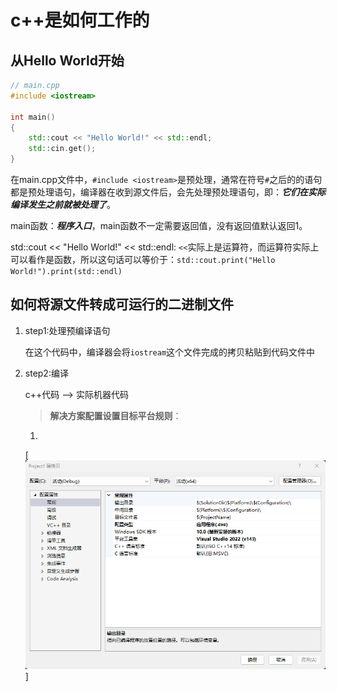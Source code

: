 # c++是如何工作的
## 从Hello World开始
``` cpp
// main.cpp
#include <iostream>

int main()
{
    std::cout << "Hello World!" << std::endl;
    std::cin.get();
}
```
在main.cpp文件中，`#include <iostream>`是预处理，通常在符号`#`之后的的语句都是预处理语句，编译器在收到源文件后，会先处理预处理语句，即：***它们在实际编译发生之前就被处理了***。

main函数：***程序入口***，main函数不一定需要返回值，没有返回值默认返回1。

std::cout << "Hello World!" << std::endl: `<<`实际上是运算符，而运算符实际上可以看作是函数，所以这句话可以等价于：`std::cout.print("Hello World!").print(std::endl)`

## 如何将源文件转成可运行的二进制文件
1. step1:处理预编译语句
   
   在这个代码中，编译器会将`iostream`这个文件完成的拷贝粘贴到代码文件中
2. step2:编译
   
   c++代码 --> 实际机器代码

   > **解决方案配置设置目标平台规则**：

   1. 
   
      [![图1](https://github.com/z1025044496/MyNote/blob/main/image/1.png "图1 属性配置")]